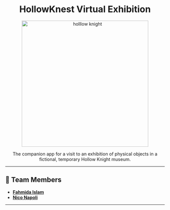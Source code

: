 <h1 align="center">
HollowKnest Virtual Exhibition
</h1>

<p align="center">
  <img align="center" alt="holllow knight" width="400" src="https://tenor.com/it/view/hollow-knight-gif-12810623857376387733.gif">
  <p align="center">The companion app for a visit to an exhibition of physical objects in a fictional, temporary Hollow Knight museum.</p> 
</p>

---

## 👥 Team Members

- [**Fahmida Islam**](https://github.com/Fahmyrose)
- [**Nico Napoli**](https://github.com/nichothenacho64)

---
